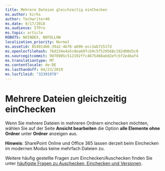 ```yaml
---
title: Mehrere Dateien gleichzeitig einChecken
ms.author: kirks
author: Techwriter40
ms.date: 9/17/2018
ms.audience: ITPro
ms.topic: article
ROBOTS: NOINDEX, NOFOLLOW
localization_priority: Normal
ms.assetid: 854014b6-39a2-4b76-a696-ecc3ab7251fd
ms.openlocfilehash: 76d234e4a5c0ea69fcb9c5f529568c192d00d3c0
ms.sourcegitcommit: 9d78905c512192ffc4675468abd2efc5f2e4baf4
ms.translationtype: MT
ms.contentlocale: de-DE
ms.lasthandoff: 04/23/2019
ms.locfileid: "32391978"
---
```

# <a name="check-in-several-files-at-once"></a>Mehrere Dateien gleichzeitig einChecken

Wenn Sie mehrere Dateien in mehreren Ordnern einchecken möchten, wählen Sie auf der Seite **Ansicht bearbeiten** die Option **alle Elemente ohne Ordner** unter **Ordner** anzeigen aus. 
  
 **Hinweis**: SharePoint Online und Office 365 lassen derzeit beim Einchecken im modernen Modus keine mehrfach Dateien zu. 
  
Weitere häufig gestellte Fragen zum Einchecken/Auschecken finden Sie unter [häufigste Fragen zu Auschecken, Einchecken und Versionen](https://go.microsoft.com/fwlink/?linkid=2018786).
  

